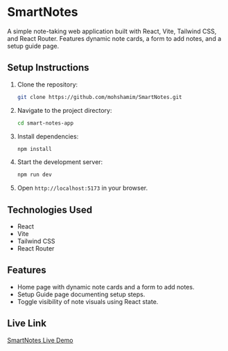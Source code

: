 
# SmartNotes

   A simple note-taking web application built with React, Vite, Tailwind CSS, and React Router. Features dynamic note cards, a form to add notes, and a setup guide page.

## Setup Instructions

1. Clone the repository:


   ```bash
   git clone https://github.com/mohshamim/SmartNotes.git
   ```
2. Navigate to the project directory:

   ```bash
   cd smart-notes-app
   ```
3. Install dependencies:

   ```bash
   npm install
   ```
4. Start the development server:

   ```bash
   npm run dev
   ```
5. Open `http://localhost:5173` in your browser.

## Technologies Used

* React
* Vite
* Tailwind CSS
* React Router

## Features

* Home page with dynamic note cards and a form to add notes.
* Setup Guide page documenting setup steps.
* Toggle visibility of note visuals using React state.

## Live Link

[SmartNotes Live Demo](https://smartnotes-web.netlify.app/)
